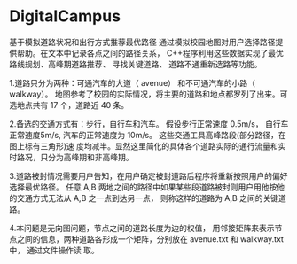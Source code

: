 # DigitalCampus
基于模拟道路状况和出行方式推荐最优路径
通过模拟校园地图对用户选择路径提供帮助。在文本中记录各点之间的路径关系， C++程序利用这些数据实现了最优路线规划、高峰期道路推荐、 寻找关键道路、 道路不通重新选路等功能。

1.道路只分为两种：可通汽车的大道（ avenue） 和不可通汽车的小路（ walkway）。 地图参考了校园的实际情况，将主要的道路和地点都罗列了出来。可选地点共有 17 个，道路近 40 条。

2.备选的交通方式有：步行，自行车和汽车。 假设步行正常速度 0.5m/s， 自行车正常速度5m/s, 汽车的正常速度为 10m/s。 这些交通工具高峰路段(部分路径，在图上标有三角形)速
度均减半。显然这里简化的具体各个道路实际的通行流量和实时路况，只分为高峰期和非高峰期。

3.道路被封情况需要用户告知，在用户确定被封道路后程序将重新按照用户的偏好选择最优路径。 任意 A,B 两地之间的路径中如果某些段道路被封则用户用他按他的交通方式无法从
A,B 之一点到达另一点， 则称这样的道路为 A,B 之间的关键道路。

4.本问题是无向图问题，节点之间的道路长度为边的权值， 用邻接矩阵来表示节点之间的信息，两种道路各形成一个矩阵，分别放在 avenue.txt 和 walkway.txt 中， 通过文件操作读
取。
